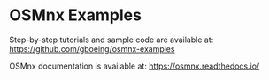 # OSMnx Examples

Step-by-step tutorials and sample code are available at: https://github.com/gboeing/osmnx-examples

OSMnx documentation is available at: https://osmnx.readthedocs.io/
